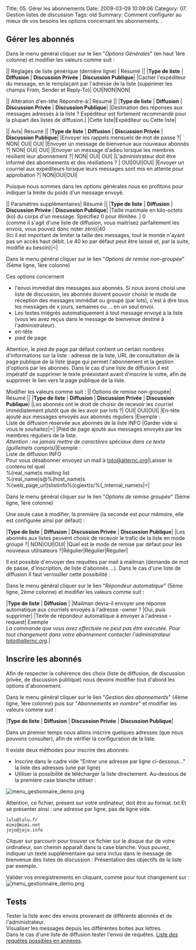 Title: 05. Gérer les abonnements 
Date: 2009-03-09 10:09:06
Category: 07. Gestion listes de discussion
Tags: old
Summary: Comment configurer au mieux de vos besoins les options concernant les abonnements. . 

## Gérer les abonnés

Dans le menu général cliquer sur le lien "*Options Générales*" (en haut 1ère colonne) et modifier les valeurs comme suit :

|| Réglages de liste générique (dernière ligne) | Résumé ||
|**Type de liste** |	**Diffusion** |	**Discussion Privée** | **Discussion Publique**|
|Cacher l'expéditeur du message, en le remplaçant par l'adresse de la liste (supprimer les champs From, Sender et Reply-To)| OUI|NON|NON|

|| Altération d'en-tête Répondre-à:| Résumé ||
|**Type de liste** |	**Diffusion** |	**Discussion Privée** | **Discussion Publique**|
|Destination des réponses aux messages adressés à la liste ? Expéditeur est fortement recommandé pour la plupart des listes de diffusion.| |Cette liste|Expéditeur ou Cette liste|

|| Avis| Résumé ||
|**Type de liste** |	**Diffusion** |	**Discussion Privée** | **Discussion Publique**|
|Envoyer les rappels mensuels de mot de passe ?| NON| OUI| OUI|
|Envoyer un message de bienvenue aux nouveaux abonnés ?| NON| OUI| OUI|
|Envoyer un message d'adieu lorsque les membres résilient leur abonnement ?| NON| OUI| OUI|
|L'administrateur doit être informé des abonnements et des résiliations ? | OUI|OUI|OUI|
|Envoyer un courriel aux expéditeurs lorsque leurs messages sont mis en attente pour approbation ?| NON|OUI|OUI|

Puisque nous sommes dans les options générales nous en profitons pour indiquer la limite du poids d'un message envoyé.

|| Paramètres supplémentaires| Résumé ||
|**Type de liste** |	**Diffusion** |	**Discussion Privée** | **Discussion Publique**|
|Taille maximale en kilo-octets (ko) du corps d'un message. Spécifiez 0 pour illimitée. | 0<br/>
(comme il s'agit d'une liste de diffusion, vous maitrisez parfaitement les envois, vous pouvez donc noter zéro)|40<br/>
(Ici il est important de limiter la taille des messages, tout le monde n'ayant pas un accès haut débit. Le 40 ko par défaut peut être laissé et, par la suite, modifié au besoin)|<|

Dans le menu général cliquer sur le lien "*Options de remise non-groupée*" (5ème ligne, 1ère colonne) 

Ces options concernent

  -  l'envoi immédiat des messages aux abonnés. Si nous avons choisi une liste de discussion, les abonnés doivent pouvoir choisir le mode de réception des messages immédiat ou groupé (par lots), c'est à dire tous les messages de x jours, semaines ou ... en un seul envoi.
  -  Les textes intégrés automatiquement à tout message envoyé à la liste (vous les avez reçus dans le message de bienvenue destiné à l'administrateur).
  - en-tête
  - pied de page

Attention, le pied de page par défaut contient un certain nombres d'informations sur la liste : adresse de la liste, URL de consultation de la page publique de la liste (page qui permet l'abonnement et la gestion d'options par les abonnés. Dans le cas d'une liste de diffusion il est impératif de supprimer le texte préexistant avant d'inscrire le votre, afin de supprimer le lien vers la page publique de la liste.

Modifier les valeurs comme suit :
|| Options de remise non-groupée| Résumé ||
|**Type de liste** |	**Diffusion** |	**Discussion Privée** | **Discussion Publique**|
|Les abonnés ont le droit de choisir de recevoir les courriel immédiatement plutôt que de les avoir par lots ?| OUI| OUI|OUI|
|En-tête ajouté aux messages envoyés aux abonnés réguliers |Exemple :<br/>
Liste de diffusion réservée aux abonnés de la liste INFO |Garder vide si vous le souhaitez|<|
|Pied de page ajouté aux messages envoyés par les membres réguliers de la liste.<br/>
*Attention : ne jamais mettre de caractères spéciaux dans ce texte (guillemets compris)*|Exemple :<br/>
Liste de diffusion INFO<br/>
Pour vous désabonner envoyez un mail à toto@alternc.org|Laisser le contenu tel quel<br/>
%(real_name)s mailing list<br/>
%(real_name)s@%(host_name)s<br/>
%(web_page_url)slistinfo%(cgiext)s/%(_internal_name)s|<|

Dans le menu général cliquer sur le lien "*Options de remise groupée*" (5ème ligne, 1ère colonne)

Une seule case à modifier, la première (la seconde est pour mémoire, elle est configurée ainsi par défaut) :

|**Type de liste** |	**Diffusion** |	**Discussion Privée** | **Discussion Publique**|
|Les abonnés aux listes peuvent choisir de recevoir le trafic de la liste en mode groupé ?| NON|OUI|OUI|
|Quel est le mode de remise par défaut pour les nouveaux utilisateurs ?|Régulier|Régulier|Régulier|

Il est possible d'envoyer des requêtes par mail à mailman (demande de mot de passe, d'inscription, de liste d'abonnés ...). Dans le cas d'une liste de diffusion Il faut verrouiller cette possibilité :

Dans le menu général cliquer sur le lien "*Répondeur automatique*" (5ème ligne, 2ème colonne) et modifier les valeurs comme suit :

|**Type de liste** |	**Diffusion** |
|Mailman devra-il envoyer une réponse automatique aux courriels envoyés à l'adresse -owner ? |Oui, puis supprimer|
|Texte de répondeur automatique à envoyer à l'adresse -request|
Exemple<br/>
*La commande que vous avez effectuée ne peut pas être exécutée.
Pour tout changement dans votre abonnement contacter l'administrateur
toto@alternc.org.*|


## Inscrire les abonnés

Afin de respecter la cohérence des choix (liste de diffusion, de discussion privée, de discussion publique) nous devons modifier tout d'abord les options d'abonnement.

Dans le menu général cliquer sur le lien "*Gestion des abonnements*" (4ème ligne, 1ère colonne) puis sur "*Abonnements en nombre*" et modifier les valeurs comme suit :

|**Type de liste** |	**Diffusion** |	**Discussion Privée** | **Discussion Publique**|

Dans un premier temps nous allons inscrire quelques adresses (que nous pouvons consulter), afin de vérifier la configuration de la liste.

Il existe deux méthodes pour inscrire des abonnés:

- Inscrire dans le cadre  vide "Entrer une adresse par ligne ci-dessous..." la liste des adresses (une par ligne)
- Utiliser la possibilité de télécharger la liste directement. Au-dessous de la première case blanche utiliser :
<img src="/img/menu_gestionnaire_demo.png" title="to complete" alt="menu_gestionnaire_demo.png" />

Attention, ce fichier, présent sur votre ordinateur, doit être au format .txt
Et se présenter ainsi : une adresse par ligne, pas de ligne vide.

````
lulu@lulu.fr
mimi@mimi.net
jojo@jojo.info
````

Cliquer sur parcourir pour trouver ce fichier sur le disque dur de votre ordinateur, son chemin apparaît dans la case blanche.
Vous pouvez, indiquer un texte supplémentaire qui sera inclus dans le message de bienvenue des listes de discussion : Présentation des objectifs de la liste par exemple.

Valider vos enregistrements en cliquant, comme pour tout changement sur :
<img src="/img/menu_gestionnaire_demo.png" title="to complete" alt="menu_gestionnaire_demo.png" />

## Tests

Tester la liste avec des envois provenant de différents abonnés et de l'administrateur.<br/>
Visualiser les messages depuis les différentes boites aux lettres.<br/>
Dans le cas d'une liste de diffusion tester l'envoi de requêtes. [Liste des requêtes possibles en annexes](art18).
